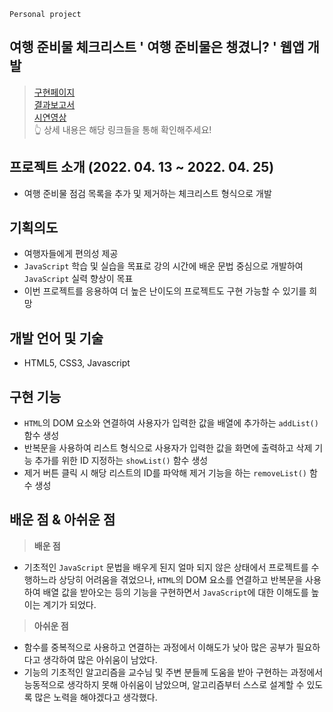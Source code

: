 `Personal project`
## 여행 준비물 체크리스트 ' 여행 준비물은 챙겼니? ' 웹앱 개발

> [구현페이지](https://0-un.github.io/travel-checklist/)   
> [결과보고서](https://github.com/0-un/travel-checklist/blob/main/%EB%B0%95%EC%98%81%EC%96%B8_%EC%97%AC%ED%96%89%EC%A4%80%EB%B9%84%EB%AC%BC%EC%A0%90%EA%B2%80%EB%AA%A9%EB%A1%9D.pdf)    
	[시연영상](https://youtu.be/-3x18w1Uadc)   
👆 상세 내용은 해당 링크들을 통해 확인해주세요!

## 프로젝트 소개 (2022. 04. 13 ~ 2022. 04. 25)
- 여행 준비물 점검 목록을 추가 및 제거하는 체크리스트 형식으로 개발

## 기획의도 
- 여행자들에게 편의성 제공
- `JavaScript` 학습 및 실습을 목표로 강의 시간에 배운 문법 중심으로 개발하여 `JavaScript` 실력 향상이 목표
- 이번 프로젝트를 응용하여 더 높은 난이도의 프로젝트도 구현 가능할 수 있기를 희망

## 개발 언어 및 기술 
- HTML5, CSS3, Javascript 

## 구현 기능
- `HTML`의 DOM 요소와 연결하여 사용자가 입력한 값을 배열에 추가하는 `addList()` 함수 생성 
- 반복문을 사용하여 리스트 형식으로 사용자가 입력한 값을 화면에 출력하고 삭제 기능 추가를 위한 ID 지정하는 `showList()`  함수 생성
-  제거 버튼 클릭 시 해당 리스트의 ID를 파악해 제거 기능을 하는 `removeList()`  함수 생성


## 배운 점 & 아쉬운 점
> **배운 점**

- 기초적인  `JavaScript` 문법을 배우게 된지 얼마 되지 않은 상태에서 프로젝트를 수행하느라 상당히 어려움을 겪었으나, `HTML`의 DOM 요소를 연결하고 반복문을 사용하여 배열 값을 받아오는 등의 기능을 구현하면서 `JavaScript`에 대한 이해도를 높이는 계기가 되었다.

> **아쉬운 점**
- 함수를 중복적으로 사용하고 연결하는 과정에서 이해도가 낮아 많은 공부가 필요하다고 생각하여 많은 아쉬움이 남았다.
- 기능의 기초적인 알고리즘을 교수님 및 주변 분들께 도움을 받아 구현하는 과정에서 능동적으로 생각하지 못해 아쉬움이 남았으며, 알고리즘부터 스스로 설계할 수 있도록 많은 노력을 해야겠다고 생각했다.



